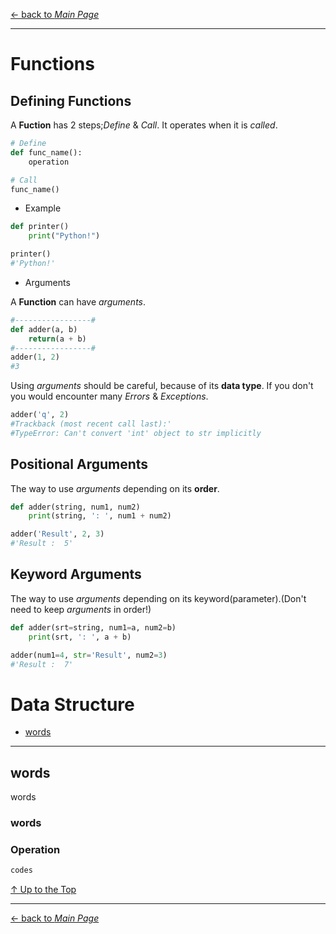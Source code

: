 [← back to *Main Page*](https://github.com/dawkiny/Python3/blob/master/README.md)

---
# Functions

## Defining Functions

A **Fuction** has 2 steps;_Define_ & _Call_.
It operates when it is _called_.

```python
# Define
def func_name():
    operation

# Call
func_name()
```

* Example
```python
def printer()
    print("Python!")

printer()
#'Python!'
```

* Arguments

A **Function** can have _arguments_.
```python
#-----------------#
def adder(a, b)
    return(a + b)
#-----------------#
adder(1, 2)
#3
```

Using _arguments_ should be careful, because of its **data type**.
If you don't you would encounter many _Errors_ & _Exceptions_.
```python
adder('q', 2)
#Trackback (most recent call last):'
#TypeError: Can't convert 'int' object to str implicitly
```

## Positional Arguments

The way to use _arguments_ depending on its **order**.
```python
def adder(string, num1, num2)
    print(string, ': ', num1 + num2)

adder('Result', 2, 3)
#'Result :  5'
```

## Keyword Arguments

The way to use _arguments_ depending on its keyword(parameter).(Don't need to keep _arguments_ in order!)
```python
def adder(srt=string, num1=a, num2=b)
    print(srt, ': ', a + b)

adder(num1=4, str='Result', num2=3)
#'Result :  7'
```

# Data Structure

* [words](#words)





---
## words
words

### words

### Operation
 
```python
codes
```



[↑ Up to the Top](#data-structure)





---
[← back to *Main Page*](https://github.com/dawkiny/Python3/blob/master/README.md)


